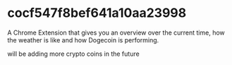 # cocf547f8bef641a10aa23998
A Chrome Extension that gives you an overview over the current time, how the weather is like and how Dogecoin is performing.

will be adding more crypto coins in the future

